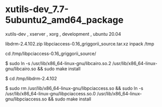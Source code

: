 # xutils-dev_7.7-5ubuntu2_amd64_package
xutils-dev , xserver , xorg , development , ubuntu 20.04


libdrm-2.4.102.zip libpciaccess-0.16_griggorii_source.tar.xz inpack /tmp

cd /tmp/libpciaccess-0.16_griggorii_source/

$ sudo ln -s /usr/lib/x86_64-linux-gnu/libcairo.so.2 /usr/lib/x86_64-linux-gnu/libcairo.so && sudo make install

$ cd /tmp/libdrm-2.4.102

$ sudo rm /usr/lib/x86_64-linux-gnu/libpciaccess.so && sudo ln -s /usr/lib/x86_64-linux-gnu/libpciaccess.so.0 /usr/lib/x86_64-linux-gnu/libpciaccess.so && sudo make install
